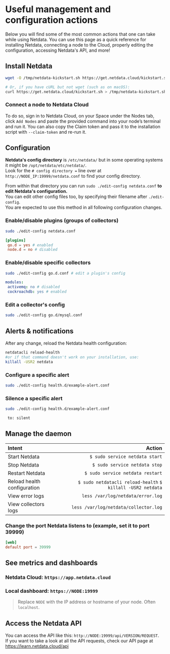 # Useful management and configuration actions

Below you will find some of the most common actions that one can take while using Netdata. You can use this page as a quick reference for installing Netdata, connecting a node to the Cloud, properly editing the configuration, accessing Netdata's API, and more!

## Install Netdata

```bash
wget -O /tmp/netdata-kickstart.sh https://get.netdata.cloud/kickstart.sh && sh /tmp/netdata-kickstart.sh

# Or, if you have cURL but not wget (such as on macOS):
curl https://get.netdata.cloud/kickstart.sh > /tmp/netdata-kickstart.sh && sh /tmp/netdata-kickstart.sh
```

### Connect a node to Netdata Cloud

To do so, sign in to Netdata Cloud, on your Space under the Nodes tab, click `Add Nodes` and paste the provided command into your node’s terminal and run it.
You can also copy the Claim token and pass it to the installation script with `--claim-token` and re-run it.

## Configuration

**Netdata's config directory** is `/etc/netdata/` but in some operating systems it might be `/opt/netdata/etc/netdata/`.  
Look for the `# config directory =` line over at `http://NODE_IP:19999/netdata.conf` to find your config directory.

From within that directory you can run `sudo ./edit-config netdata.conf` **to edit Netdata's configuration.**  
You can edit other config files too, by specifying their filename after `./edit-config`.  
You are expected to use this method in all following configuration changes.

### Enable/disable plugins (groups of collectors)

```bash
sudo ./edit-config netdata.conf
```

```conf
[plugins]
 go.d = yes # enabled
 node.d = no # disabled
```

### Enable/disable specific collectors

```bash
sudo ./edit-config go.d.conf # edit a plugin's config
```

```yaml
modules:
 activemq: no # disabled
 cockroachdb: yes # enabled
```

### Edit a collector's config

```bash
sudo ./edit-config go.d/mysql.conf
```

## Alerts & notifications

After any change, reload the Netdata health configuration:

```bash
netdatacli reload-health
#or if that command doesn't work on your installation, use:
killall -USR2 netdata
```

### Configure a specific alert

```bash
sudo ./edit-config health.d/example-alert.conf
```

### Silence a specific alert

```bash
sudo ./edit-config health.d/example-alert.conf
```

```txt
 to: silent
```

## Manage the daemon

| Intent                      |                                                      Action |
|:----------------------------|------------------------------------------------------------:|
| Start Netdata               |                              `$ sudo service netdata start` |
| Stop Netdata                |                               `$ sudo service netdata stop` |
| Restart Netdata             |                            `$ sudo service netdata restart` |
| Reload health configuration | `$ sudo netdatacli reload-health` `$ killall -USR2 netdata` |
| View error logs             |                           `less /var/log/netdata/error.log` |
| View collectors logs        |                       `less /var/log/netdata/collector.log` |

### Change the port Netdata listens to (example, set it to port 39999)

```conf
[web]
default port = 39999
```

## See metrics and dashboards

### Netdata Cloud: `https://app.netdata.cloud`

### Local dashboard: `https://NODE:19999`

> Replace `NODE` with the IP address or hostname of your node. Often `localhost`.

## Access the Netdata API

You can access the API like this: `http://NODE:19999/api/VERSION/REQUEST`.  
If you want to take a look at all the API requests, check our API page at <https://learn.netdata.cloud/api>
